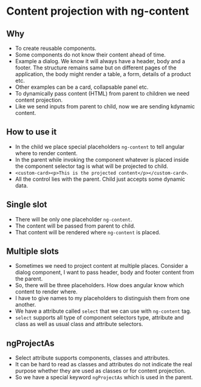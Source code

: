 # Content projection with ng-content

## Why

- To create reusable components.
- Some components do not know their content ahead of time.
- Example a dialog. We know it will always have a header, body and a footer. The structure remains same but on different pages
 of the application, the body might render a table, a form, details of a product etc.
- Other examples can be a card, collapsable panel etc.
- To dynamically pass content (HTML) from parent to children we need content projection.
- Like we send inputs from parent to child, now we are sending kdynamic content.

## How to use it

- In the child we place special placeholders `ng-content` to tell angular where to render content.
- In the parent while invoking the component whatever is placed inside the component selector tag is what will be projected to 
  child.
- `<custom-card><p>This is the projected content</p></custom-card>`.
- All the control lies with the parent. Child just accepts some dynamic data.


## Single slot

- There will be only one placeholder `ng-content`.
- The content will be passed from parent to child.
- That content will be rendered where `ng-content` is placed.

## Multiple slots

- Sometimes we need to project content at multiple places. Consider a dialog component, I want to pass header, body and 
  footer content from the parent.
- So, there will be three placeholders. How does angular know which content to render where.
- I have to give names to my placeholders to distinguish them from one another.
- We have a attribute called `select` that we can use with `ng-content` tag.
- `select` supports all type of component selectors type, attribute and class as well as usual class and attribute selectors.

## ngProjectAs

- Select attribute supports components, classes and attributes.
- It can be hard to read as classes and attributes do not indicate the real purpose whether they are used as classes or for
  content projection.
- So we have a special keyword `ngProjectAs` which is used in the parent.


